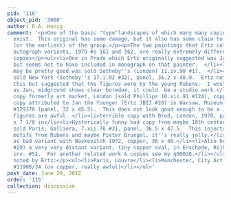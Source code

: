 ```yaml
---
pid: '116'
object_pid: '3008'
author: E.A. Honig
comment: '<p>One of the basic "type"landscapes of which many many copies and variants
  exist.  This original has some damage, but it also has some claim to being the prime
  (or the earliest) of the group.</p><p>The two paintings that Ertz calls possibly
  autograph variants, 1979 #s 161 and 162, are really extremely different.<br />Further
  copies</p><ul><li>One in Prado which Ertz originally suggested was Jan the Younger
  but seems not to have included in monograph on that painter.  </li><li>One which
  may be pretty good was sold Sotheby''s (London) 11.iv.90 #17.  </li><li>OK variant
  sold New York (Sotheby''s 17.i.92 #32), panel, 36.2 x 48.9.  Ertz not only accepted
  this but suggested that the figures were by the young Rubens.  I would not accept
  as Jan, midground shows clear boredom, it could  be a studio work.</li><li>Lousy
  copy formerly art market, London (sold Phillips 10.xii.91 #124), copper, 31 x 39.3</li><li>Feeble
  copy attributed to Jan the Younger (Ertz JBII #28) in Warsaw, Muzeum Narodowe, inv.
  #129170 (panel, 32 x 45.5).  This does not look good enough to be a Jan the Younger,
  figures are awful. </li><li>terrible copy with Brod, London, 1970, panel,  4 3/4
  x 7 1/8 in</li><li>Hysterically funny bad copy from maybe 18th century or even later
  sold Paris, Galliera, 7.xii.76 #31, panel, 36.5 x 47.5.  This injects a bunch of
  motifs from Rubens and maybe Pieter Bruegel, it''s really jolly.</li><li>Almost
  as bad variant with Boskovitch 1972, copper, 36 x 46.</li><li>Also here (Ertz JBII
  #29) a very very distant variant, tiny copper oval, in Enschede, Rijksmuseum Twenthe,
  inv. #51.  For another related work & copies see my q00028.</li></ul><p>More variants
  noted by Ertz:</p><ul><li>Paris, Louvre</li><li>Manchester, City Art Gallery inv.
  #11908/34 (on copper, really awful)</li></ul>'
post_date: June 20, 2012
order: '115'
collection: discussion
---
```

